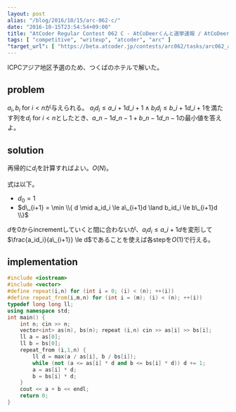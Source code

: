 ```yaml
---
layout: post
alias: "/blog/2016/10/15/arc-062-c/"
date: "2016-10-15T23:54:54+09:00"
title: "AtCoder Regular Contest 062 C - AtCoDeerくんと選挙速報 / AtCoDeer and Election Report"
tags: [ "competitive", "writeup", "atcoder", "arc" ]
"target_url": [ "https://beta.atcoder.jp/contests/arc062/tasks/arc062_a" ]
---
```


ICPCアジア地区予選のため、つくばのホテルで解いた。

## problem

$a_i, b_i$ for $i \lt n$が与えられる。
$a_id_i \le a\_{i+1}d\_{i+1} \land b_id_i \le b\_{i+1}d\_{i+1}$を満たす列を$d_i$ for $i \lt n$としたとき、$a\_{n-1}d\_{n-1} + b\_{n-1}d\_{n-1}$の最小値を答えよ。

## solution

再帰的に$d_i$を計算すればよい。$O(N)$。

式は以下。

-   $d_0 = 1$
-   $d\_{i+1} = \min \\{ d \mid a_id_i \le a\_{i+1}d \land b_id_i \le b\_{i+1}d \\}$

$d$を$0$からincrementしていくと間に合わないが、$a_id_i \le a\_{i+1}d$を変形して$\frac{a_id_i}{a\_{i+1}} \le d$であることを使えば各stepを$O(1)$で行える。

## implementation

``` c++
#include <iostream>
#include <vector>
#define repeat(i,n) for (int i = 0; (i) < (n); ++(i))
#define repeat_from(i,m,n) for (int i = (m); (i) < (n); ++(i))
typedef long long ll;
using namespace std;
int main() {
    int n; cin >> n;
    vector<int> as(n), bs(n); repeat (i,n) cin >> as[i] >> bs[i];
    ll a = as[0];
    ll b = bs[0];
    repeat_from (i,1,n) {
        ll d = max(a / as[i], b / bs[i]);
        while (not (a <= as[i] * d and b <= bs[i] * d)) d += 1;
        a = as[i] * d;
        b = bs[i] * d;
    }
    cout << a + b << endl;
    return 0;
}
```
